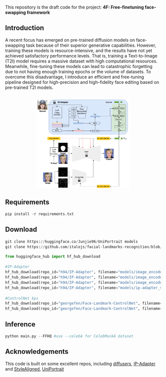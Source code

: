 This repository is the draft code for the project: **4F: Free-finetuning face-swapping framework**

## Introduction <a name="introduction"></a>
A recent focus has emerged on pre-trained diffusion models on face-swapping task because of their superior generative capabilities. However, training these models is resource-intensive, and the results have not yet achieved satisfactory performance levels. That is, training a Text-to-Image (T2I) model requires a massive dataset with high computational resources. Meanwhile, fine-tuning these models can lead to catastrophic forgetting due to not having enough training epochs or the volume of datasets. To overcome this disadvantage, I introduce an efficient and free-tuning pipeline designed for high-precision and high-fidelity face editing based on pre-trained T2I models.
<p align="center">
  <br>
  <img src="data/architecture.png" alt="Architecture Glance" width="60%"/>
  <br>
</p>

## Requirements
```python
pip install -r requirements.txt
```

## Download
```python
git clone https://huggingface.co/Junjie96/UniPortrait models
git clone https://github.com/italojs/facial-landmarks-recognition/blob/master/shape_predictor_68_face_landmarks.dat models
```
```python
from huggingface_hub import hf_hub_download

#IP-Adapter
hf_hub_download(repo_id="h94/IP-Adapter", filename="models/image_encoder/config.json", local_dir="./models/IP-Adapter")
hf_hub_download(repo_id="h94/IP-Adapter", filename="models/image_encoder/model.safetensors", local_dir="./models/IP-Adapter")
hf_hub_download(repo_id="h94/IP-Adapter", filename="models/image_encoder/pytorch_model.bin", local_dir="./models/IP-Adapter")
hf_hub_download(repo_id="h94/IP-Adapter", filename="models/ip-adapter_sd15.bin", local_dir="./models/IP-Adapter")

#ControlNet kps
hf_hub_download(repo_id="georgefen/Face-Landmark-ControlNet", filename="models_for_diffusers/config.json", local_dir="./models/ControlNetModel_kps")
hf_hub_download(repo_id="georgefen/Face-Landmark-ControlNet", filename="models_for_diffusers/diffusion_pytorch_model.bin", local_dir="./models/ControlNetModel_kps")
```
## Inference
```python
python main.py --FFHQ #use --celebA for CelebMaskA dataset
```
## **Acknowledgements**

This code is built on some excellent repos, including [diffusers](https://github.com/huggingface/diffusers), [IP-Adapter](https://github.com/tencent-ailab/IP-Adapter) and [StyleAligned](https://github.com/google/style-aligned), [UniPortrait](https://github.com/junjiehe96/UniPortrait)
